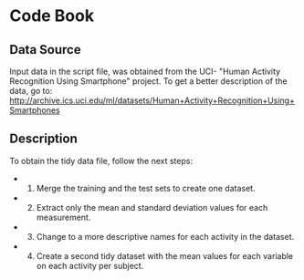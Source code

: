 # Code Book

## Data Source

Input data in the script file, was obtained from the UCI- "Human Activity Recognition Using Smartphone" project. To get a better description of the data, go to: http://archive.ics.uci.edu/ml/datasets/Human+Activity+Recognition+Using+Smartphones

## Description

To obtain the tidy data file, follow the next steps:

* 1. Merge the training and the test sets to create one dataset.
* 2. Extract only the mean and standard deviation values for each measurement.
* 3. Change to a more descriptive names for each activity in the dataset.
* 4. Create a second tidy dataset with the mean values for each variable on each activity per subject.

